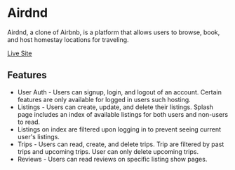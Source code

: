 # Airdnd

Airdnd, a clone of Airbnb, is a platform that allows users to browse, book, and host homestay locations for traveling. 

[Live Site](https://airdnb.herokuapp.com/)

## Features

+ User Auth - Users can signup, login, and logout of an account. Certain features are only available for logged in users such hosting.
+ Listings - Users can create, update, and delete their listings. Splash page includes an index of available listings for both users and non-users to read.
+ Listings on index are filtered upon logging in to prevent seeing current user's listings.
+ Trips - Users can read, create, and delete trips. Trip are filtered by past trips and upcoming trips. User can only delete upcoming trips. 
+ Reviews - Users can read reviews on specific listing show pages. 
